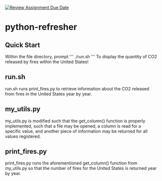 [![Review Assignment Due Date](https://classroom.github.com/assets/deadline-readme-button-22041afd0340ce965d47ae6ef1cefeee28c7c493a6346c4f15d667ab976d596c.svg)](https://classroom.github.com/a/_G_SdF8U)
# python-refresher

## Quick Start
Within the file directory, prompt
'''
./run.sh
'''
To display the quantity of CO2 released by fires within the United States!

## run.sh
run.sh runs print_fires.py to retrieve information about the CO2 released from fires in the United States year by year.

## my_utils.py
my_utils.py is modified such that the get_column() function is properly implemented, such that a file may be opened, a column is read for a specific value, and another piece of information may be returned for all values registered.

## print_fires.py
print_fires.py runs the aforementioned get_column() function from my_utils.py so that the number of fires for the United States is returned year by year.